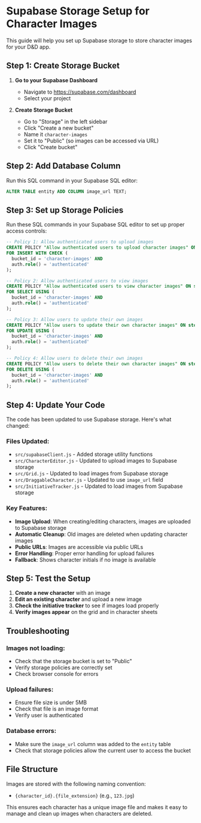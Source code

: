 # Supabase Storage Setup for Character Images

This guide will help you set up Supabase storage to store character images for your D&D app.

## Step 1: Create Storage Bucket

1. **Go to your Supabase Dashboard**

   - Navigate to https://supabase.com/dashboard
   - Select your project

2. **Create Storage Bucket**
   - Go to "Storage" in the left sidebar
   - Click "Create a new bucket"
   - Name it `character-images`
   - Set it to "Public" (so images can be accessed via URL)
   - Click "Create bucket"

## Step 2: Add Database Column

Run this SQL command in your Supabase SQL editor:

```sql
ALTER TABLE entity ADD COLUMN image_url TEXT;
```

## Step 3: Set up Storage Policies

Run these SQL commands in your Supabase SQL editor to set up proper access controls:

```sql
-- Policy 1: Allow authenticated users to upload images
CREATE POLICY "Allow authenticated users to upload character images" ON storage.objects
FOR INSERT WITH CHECK (
  bucket_id = 'character-images' AND
  auth.role() = 'authenticated'
);

-- Policy 2: Allow authenticated users to view images
CREATE POLICY "Allow authenticated users to view character images" ON storage.objects
FOR SELECT USING (
  bucket_id = 'character-images' AND
  auth.role() = 'authenticated'
);

-- Policy 3: Allow users to update their own images
CREATE POLICY "Allow users to update their own character images" ON storage.objects
FOR UPDATE USING (
  bucket_id = 'character-images' AND
  auth.role() = 'authenticated'
);

-- Policy 4: Allow users to delete their own images
CREATE POLICY "Allow users to delete their own character images" ON storage.objects
FOR DELETE USING (
  bucket_id = 'character-images' AND
  auth.role() = 'authenticated'
);
```

## Step 4: Update Your Code

The code has been updated to use Supabase storage. Here's what changed:

### Files Updated:

- `src/supabaseClient.js` - Added storage utility functions
- `src/CharacterEditor.js` - Updated to upload images to Supabase storage
- `src/Grid.js` - Updated to load images from Supabase storage
- `src/DraggableCharacter.js` - Updated to use `image_url` field
- `src/InitiativeTracker.js` - Updated to load images from Supabase storage

### Key Features:

- **Image Upload**: When creating/editing characters, images are uploaded to Supabase storage
- **Automatic Cleanup**: Old images are deleted when updating character images
- **Public URLs**: Images are accessible via public URLs
- **Error Handling**: Proper error handling for upload failures
- **Fallback**: Shows character initials if no image is available

## Step 5: Test the Setup

1. **Create a new character** with an image
2. **Edit an existing character** and upload a new image
3. **Check the initiative tracker** to see if images load properly
4. **Verify images appear** on the grid and in character sheets

## Troubleshooting

### Images not loading:

- Check that the storage bucket is set to "Public"
- Verify storage policies are correctly set
- Check browser console for errors

### Upload failures:

- Ensure file size is under 5MB
- Check that file is an image format
- Verify user is authenticated

### Database errors:

- Make sure the `image_url` column was added to the `entity` table
- Check that storage policies allow the current user to access the bucket

## File Structure

Images are stored with the following naming convention:

- `{character_id}.{file_extension}` (e.g., `123.jpg`)

This ensures each character has a unique image file and makes it easy to manage and clean up images when characters are deleted.
